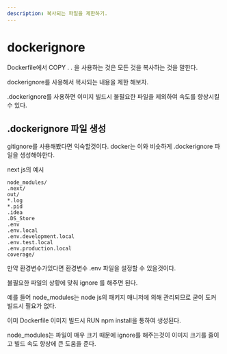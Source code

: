 ```yaml
---
description: 복사되는 파일을 제한하기.
---
```


# dockerignore

Dockerfile에서 COPY . . 을 사용하는 것은 모든 것을 복사하는 것을 말한다.

dockerignore를 사용해서 복사되는 내용을 제한 해보자.



.dockerignore를 사용하면 이미지 빌드시 불필요한 파일을 제외하여 속도를 향상시킬 수 있다.



## .dockerignore 파일 생성

gitignore를 사용해봤다면 익숙할것이다. docker는 이와 비슷하게 .dockerignore 파일을 생성해야한다.



next js의 예시

```ignore
node_modules/
.next/
out/
*.log
*.pid
.idea
.DS_Store
.env
.env.local
.env.development.local
.env.test.local
.env.production.local
coverage/
```

만약 환경변수가있다면 환경변수 .env 파일을 설정할 수 있을것이다.

불필요한 파일의 상황에 맞춰 ignore 를 해주면 된다.



예를 들어 node\_modules는 node js의 패키지 매니저에 의해 관리되므로 굳이 도커 빌드시 필요가 없다.

이미 Dockerfile 이미지 빌드시 RUN npm install을 통하여 생성된다.

node\_modules는 파일이 매우 크기 때문에 ignore를 해주는것이 이미지 크기를 줄이고 빌드 속도 향상에 큰 도움을 준다.
